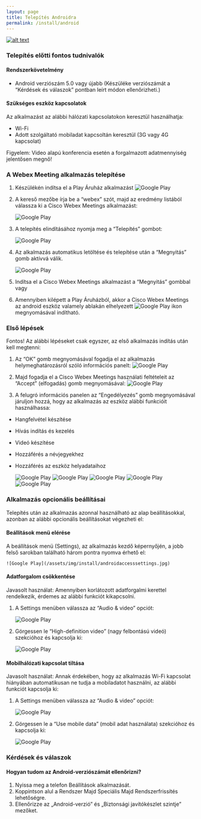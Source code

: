 ```yaml
---
layout: page
title: Telepítés Androidra
permalink: /install/android
---
```


[![alt text](/assets/img/16px-PDF_file_icon.svg.png)](/assets/install/android.pdf)

### Telepítés előtti fontos tudnivalók

#### Rendszerkövetelmény
* Android verziószám 5.0 vagy újabb (Készüléke verziószámát a “Kérdések és válaszok” pontban leírt módon ellenőrizheti.)

#### Szükséges eszköz kapcsolatok

Az alkalmazást az alábbi hálózati kapcsolatokon keresztül használhatja:

* Wi-Fi
* Adott szolgáltató mobiladat kapcsoltán keresztül (3G vagy 4G kapcsolat)

Figyelem: Video alapú konferencia esetén a forgalmazott adatmennyiség jelentősen megnő!

### A Webex Meeting alkalmazás telepítése

1. Készülékén indítsa el a Play Áruház alkalmazást
     ![Google Play](/assets/img/install/googleplay.png)

2. A kereső mezőbe írja be a “webex” szót, majd az eredmény listából válassza ki a Cisco Webex Meetings alkalmazást:

    ![Google Play](/assets/img/install/playsearchforwebex.jpg)
3. A telepítés elindításához nyomja meg a “Telepítés” gombot:

    ![Google Play](/assets/img/install/playpressinstallbutton.jpg)

4. Az alkalmazás automatikus letöltése és telepítése után a “Megnyitás” gomb aktívvá válik.

    ![Google Play](/assets/img/install/playopenappbutton.jpg)

5. Indítsa el a Cisco Webex Meetings alkalmazást a “Megnyitás” gombbal vagy

6. Amennyiben kilépett a Play Áruházból, akkor a Cisco Webex Meetings az android eszköz valamely ablakán elhelyezett ![Google Play](/assets/img/install/webexicon.png) ikon megnyomásával indítható.

### Első lépések

Fontos! Az alábbi lépéseket csak egyszer, az első alkalmazás indítás után kell megtenni:

1. Az “OK” gomb megnyomásával fogadja el az alkalmazás helymeghatározásról szóló információs panelt:
    ![Google Play](/assets/img/install/playlocationquestion.jpg)

2. Majd fogadja el a Cisco Webex Meetings használati feltételeit az “Accept” (elfogadás) gomb megnyomásával:
    ![Google Play](/assets/img/install/playacceptprivacy.jpg)

3. A felugró információs panelen az “Engedélyezés” gomb megnyomásával járuljon hozzá, hogy az alkalmazás az eszköz alábbi funkcióit használhassa:

* Hangfelvétel készítése
* Hívás indítás és kezelés
* Videó készítése
* Hozzáférés a névjegyekhez
* Hozzáférés az eszköz helyadataihoz

    ![Google Play](/assets/img/install/playrightssound.jpg)
    ![Google Play](/assets/img/install/playrightscall.jpg)
    ![Google Play](/assets/img/install/playrightsvideo.jpg)
    ![Google Play](/assets/img/install/playrightscontacts.jpg)
    ![Google Play](/assets/img/install/playrightsgps.jpg)

### Alkalmazás opcionális beállításai

Telepítés után az alkalmazás azonnal használható az alap beállításokkal, azonban az alábbi opcionális beállításokat végezheti el:

#### Beállítások menü elérése

A beállítások menü (Settings), az alkalmazás kezdő képernyőjén, a jobb felső sarokban található három pontra nyomva érhető el:

    ![Google Play](/assets/img/install/androidaccesssettings.jpg)

#### Adatforgalom csökkentése

Javasolt használat: Amennyiben korlátozott adatforgalmi kerettel rendelkezik, érdemes az alábbi funkciót kikapcsolni.

1. A Settings menüben válassza az “Audio & video” opciót:

    ![Google Play](/assets/img/install/androidsettingsselectaudiovideo.jpg)

2. Görgessen le “High-definition video” (nagy felbontású videó) szekcióhoz és kapcsolja ki:

    ![Google Play](/assets/img/install/androidvideohighdefinition.jpg)

#### Mobilhálózati kapcsolat tiltása

Javasolt használat: Annak érdekében, hogy az alkalmazás Wi-Fi kapcsolat hiányában automatikusan ne tudja a mobiladatot használni, az alábbi funkciót kapcsolja ki:

1. A Settings menüben válassza az “Audio & video” opciót:  

    ![Google Play](/assets/img/install/androidsettingsselectaudiovideo.jpg)

2. Görgessen le a “Use mobile data” (mobil adat használata) szekcióhoz és kapcsolja ki:

    ![Google Play](/assets/img/install/androidusemobiledata.jpg)

### Kérdések és válaszok

#### Hogyan tudom az Android-verziószámát ellenőrizni?

1. Nyissa meg a telefon Beállítások alkalmazását.
2. Koppintson alul a Rendszer Majd Speciális Majd Rendszerfrissítés lehetőségre.
3. Ellenőrizze az „Android-verzió” és „Biztonsági javítókészlet szintje” mezőket.

